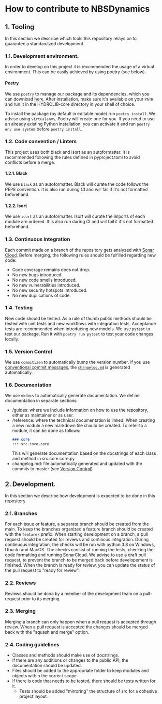# How to contribute to NBSDynamics
<!-- #### Table of Contents:
1. [Tooling](#tooling)
    1. [Development environment](#dev_env)
    2. [Code convention / Linters](#code_convention)
    3. [Continuous Integration](#continuous_integration)
    4. [Testing](#testing)
    5. [Version control](#version_control)
    6. [Documentation](#documentation)
2. [Development](#development)
    1. [Branches](#branches)
    2. [Reviews](#reviews)
    3. [Merging](#merging)
    4. [Coding guidelines](#coding_guidelines) -->

## 1. Tooling
In this section we describe which tools this repository relays on to guarantee a standardized development.

### 1.1. Development environment.
In order to develop on this project it is recommended the usage of a virtual environment. This can be easily achieved by using poetry (see below).

#### Poetry
We use `poetry` to manage our package and its dependencies, which you can download [here](https://python-poetry.org/).
After installation, make sure it's available on your `PATH` and run it in the HYDROLIB-core directory in your shell of choice.

To install the package (by default in editable mode) run `poetry install`. We advise using `virtualenv`s, Poetry will create one for you.
If you need to use an already existing Python installation, you can activate it and run `poetry env use system` before `poetry install`.

### 1.2. Code convention / Linters
This project uses both black and isort as an autoformatter. It is recommended following the rules defined in pyproject.toml to avoid conflicts before a merge.

#### 1.2.1. Black
We use `black` as an autoformatter. Black will curate the code follows the PEP8 convention. It is also run during CI and will fail if it's not formatted beforehand.

#### 1.2.2. Isort
We use `isort` as an autoformatter. Isort will curate the imports of each module are ordered. It is also run during CI and will fail if it's not formatted beforehand.

### 1.3. Continuous Integration
Each commit made on a branch of the repository gets analyzed with <a href="https://sonarcloud.io/summary/new_code?id=Deltares_NBSDynamics">Sonar Cloud</a>. Before merging, the following rules should be fulfilled regarding new code:
- Code coverage remains does not drop.
- No new bugs introduced.
- No new code smells introduced.
- No new vulnerabilities introduced.
- No new security hotspots introduced.
- No new duplications of code.

### 1.4. Testing
New code should be tested. As a rule of thumb public methods should be tested with unit tests and new workflows with integration tests. Acceptance tests are recommended when introducing new models.
We use `pytest` to test our package. Run it with `poetry run pytest` to test your code changes locally.

### 1.5. Version Control
We use `commitizen` to automatically bump the version number.
If you use [conventional commit messages](https://www.conventionalcommits.org/en/v1.0.0/#summary), the [`changelog.md`](../changelog.md) is generated automatically.

### 1.6. Documentation
We use `mkdocs` to automatically generate documentation. We define documentation in separate sections:

* /guides: where we include information on how to use the repository, either as maintainer or as user.
* /reference: where the technical documentation is linked. When creating a new module a new markdown file should be created. To refer to a module, it can be done as follows:
    ```markdown
    ### core
    ::: src.core.core
    ```
    This will generate documentation based on the docstrings of each class and method in src.core.core.py
* changelog.md: file automatically generated and updated with the commits to master (see [Version Control](#version_control))

## 2. Development.
In this section we describe how development is expected to be done in this repository.

### 2.1. Branches
For each issue or feature, a separate branch should be created from the main. To keep the branches organized a feature branch should be created with the `feature/` prefix.
When starting development on a branch, a pull request should be created for reviews and continous integration. During continuous integration, the checks will be run with python 3.8 on Windows, Ubuntu and MacOS. The checks consist of running the tests, checking the code formatting and running SonarCloud. 
We advise to use a draft pull request, to prevent the branch to be merged back before developement is finished. When the branch is ready for review, you can update the status of the pull request to "ready for review".

### 2.2. Reviews
Reviews should be dona by a member of the development team on a pull-request prior to its merging.

### 2.3. Merging
Merging a branch can only happen when a pull request is accepted through review. When a pull request is accepted the changes should be merged back with the "squash and merge" option.

### 2.4. Coding guidelines
* Classes and methods should make use of docstrings.
* If there are any additions or changes to the public API, the documentation should be updated. 
* Files should be added to the appropriate folder to keep modules and objects within the correct scope. 
* If there is code that needs to be tested, there should be tests written for it.
    * Tests should be added "mirroring" the structure of src for a cohesive project layout.